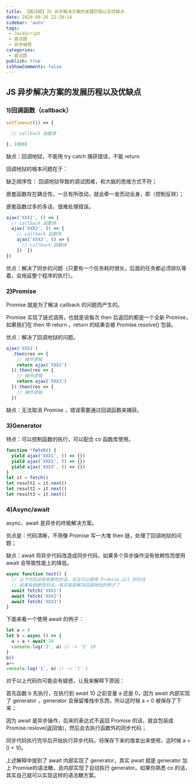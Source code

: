 ```yaml
---
title: 【面试题】JS 异步解决方案的发展历程以及优缺点
date: 2020-09-26 22:39:14
sidebar: 'auto'
tags:
 - JavaScript
 - 面试题
 - 异步编程
categories:
 - 面试题
publish: true 
isShowComments: false
---
```


## JS 异步解决方案的发展历程以及优缺点


### 1)回调函数（callback）

```js
setTimeout(() => {

  // callback 函数体

}, 1000)
```

缺点：回调地狱，不能用 try catch 捕获错误，不能 return

回调地狱的根本问题在于：

缺乏顺序性： 回调地狱导致的调试困难，和大脑的思维方式不符；

嵌套函数存在耦合性，一旦有所改动，就会牵一发而动全身，即（控制反转）；

嵌套函数过多的多话，很难处理错误。

```js
ajax('XXX1', () => {
  // callback 函数体
  ajax('XXX2', () => {
    // callback 函数体
    ajax('XXX3', () => {
      // callback 函数体
    })  })
})
```

优点：解决了同步的问题（只要有一个任务耗时很长，后面的任务都必须排队等着，会拖延整个程序的执行）。

### 2)Promise

Promise 就是为了解决 callback 的问题而产生的。

Promise 实现了链式调用，也就是说每次 then 后返回的都是一个全新 Promise，如果我们在 then 中 return ，return 的结果会被 Promise.resolve() 包装。

优点：解决了回调地狱的问题。

```js
ajax('XXX1')
  .then(res => {
    // 操作逻辑
    return ajax('XXX2')
  }).then(res => {
    // 操作逻辑
    return ajax('XXX3')
  }).then(res => {
    // 操作逻辑
  })
```

缺点：无法取消 Promise ，错误需要通过回调函数来捕获。

### 3)Generator

特点：可以控制函数的执行，可以配合 co 函数库使用。

```js
function *fetch() {
  yield ajax('XXX1', () => {})
  yield ajax('XXX2', () => {})
  yield ajax('XXX3', () => {})
}
let it = fetch()
let result1 = it.next()
let result2 = it.next()
let result3 = it.next()
```

###  4)Async/await

async、await 是异步的终极解决方案。

优点是：代码清晰，不用像 Promise 写一大堆 then 链，处理了回调地狱的问题；

缺点：await 将异步代码改造成同步代码，如果多个异步操作没有依赖性而使用 await 会导致性能上的降低。

```js
async function test() {
  // 以下代码没有依赖性的话，完全可以使用 Promise.all 的方式
  // 如果有依赖性的话，其实就是解决回调地狱的例子了
  await fetch('XXX1')
  await fetch('XXX2')
  await fetch('XXX3')
}
```

下面来看一个使用 await 的例子：

```js
let a = 0
let b = async () => {
  a = a + await 10
  console.log('2', a) // -> '2' 10
}
b()
a++
console.log('1', a) // -> '1' 1
```

对于以上代码你可能会有疑惑，让我来解释下原因：

首先函数 b 先执行，在执行到 await 10 之前变量 a 还是 0，因为 await 内部实现了 generator ，generator 会保留堆栈中东西，所以这时候 a = 0 被保存了下来；

因为 await 是异步操作，后来的表达式不返回 Promise 的话，就会包装成 Promise.reslove(返回值)，然后会去执行函数外的同步代码；

同步代码执行完毕后开始执行异步代码，将保存下来的值拿出来使用，这时候 a = 0 + 10。

上述解释中提到了 await 内部实现了 generator，其实 await 就是 generator 加上 Promise的语法糖，且内部实现了自动执行 generator。如果你熟悉 co 的话，其实自己就可以实现这样的语法糖方案。
